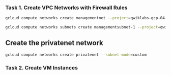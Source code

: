 ### **Task 1. Create VPC Networks with Firewall Rules**

```bash
gcloud compute networks create managementnet --project=qwiklabs-gcp-04-10e0bfc4aa8f --subnet-mode=custom --mtu=1460 --bgp-routing-mode=regional --bgp-best-path-selection-mode=legacy
```
```bash
gcloud compute networks subnets create managementsubnet-1 --project=qwiklabs-gcp-04-10e0bfc4aa8f --description=subred --range=10.130.0.0/20 --stack-type=IPV4_ONLY --network=managementnet --region=us-west1
```
## Create the privatenet network 

```bash
gcloud compute networks create privatenet --subnet-mode=custom
```

### **Task 2. Create VM Instances**
